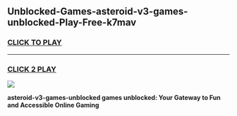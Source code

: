 
## Unblocked-Games-asteroid-v3-games-unblocked-Play-Free-k7mav
<h3>
<a href="https://premium76.site?title=asteroid-v3-games-unblocked&ref=21A">CLICK TO PLAY</a></h3>
<hr>

<h3>
<a href="https://premium76.site?title=asteroid-v3-games-unblocked&ref=21A">CLICK 2 PLAY</a>
  
</h3>

<a href="https://premium76.site?title=asteroid-v3-games-unblocked&ref=21A"><img src="https://clearcache.store/games.png"></a>


**asteroid-v3-games-unblocked games unblocked: Your Gateway to Fun and Accessible Online Gaming**
